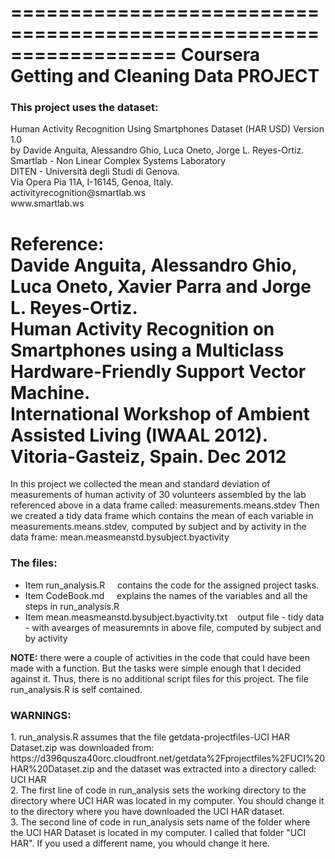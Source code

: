 ==================================================================
Coursera Getting and Cleaning Data PROJECT
==================================================================
<h3>This project uses the dataset: </h3>
Human Activity Recognition Using Smartphones Dataset (HAR USD) Version 1.0<br>
by<by>
Davide Anguita, Alessandro Ghio, Luca Oneto, Jorge L. Reyes-Ortiz.<br>
Smartlab - Non Linear Complex Systems Laboratory <br>
DITEN - Università degli Studi di Genova. <br>
Via Opera Pia 11A, I-16145, Genoa, Italy. <br>
activityrecognition@smartlab.ws<br>
www.smartlab.ws <br>

**Reference:** <br>
Davide Anguita, Alessandro Ghio, Luca Oneto, Xavier Parra and Jorge L. Reyes-Ortiz. <br>
Human Activity Recognition on Smartphones using a Multiclass Hardware-Friendly 
Support Vector Machine. <br>
International Workshop of Ambient Assisted Living (IWAAL 2012). Vitoria-Gasteiz, Spain. Dec 2012<br>
<hline>
==================================================================

In this project we collected the mean and standard deviation of measurements
of human activity of 30 volunteers assembled by the lab referenced above in a data frame called:
measurements.means.stdev
Then we created a tidy data frame which contains the mean of each variable in 
measurements.means.stdev, computed by subject and by activity in the data frame:
mean.measmeanstd.bysubject.byactivity

<h3>The files: </h3>

* Item	run_analysis.R 	&nbsp;	&nbsp;	contains the code for the assigned project tasks. 
* Item	CodeBook.md	&nbsp;	&nbsp;	explains the names of the variables and all the steps in run_analysis.R 
* Item	mean.measmeanstd.bysubject.byactivity.txt &nbsp;&nbsp;	output file - tidy data - with avearges of measuremnts
	                                             in above file, computed by subject and by activity 
	
**NOTE:** there were a couple of activities in the code that could have been made with a function. 
But the tasks were simple enough that I decided against it. Thus, there is no additional script files
for this project. The file run_analysis.R is self contained.

<h3>WARNINGS:</h3>
1.  run_analysis.R assumes that the file getdata-projectfiles-UCI HAR Dataset.zip 
was downloaded from:
https://d396qusza40orc.cloudfront.net/getdata%2Fprojectfiles%2FUCI%20HAR%20Dataset.zip 
and the dataset was extracted into a directory called:
UCI HAR <br>
2. The first line of code in run_analysis sets the working directory to the directory where
 UCI HAR was located in my computer. You should change it to the directory where you 
 have downloaded the UCI HAR dataset. <br>
3. The second line of code in run_analysis sets name of the folder where the UCI HAR Dataset
is located in my computer. I called that folder "UCI HAR". If you used a different name, you whould change it here. 

